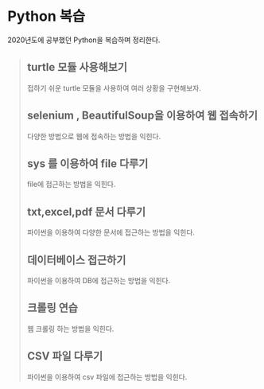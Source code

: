 # Python 복습
2020년도에 공부했던 Python을 복습하며 정리한다.

> ## turtle 모듈 사용해보기
> 접하기 쉬운 turtle 모듈을 사용하여 여러 상황을 구현해보자.
>
> ## selenium , BeautifulSoup을 이용하여 웹 접속하기
> 다양한 방법으로 웹에 접속하는 방법을 익힌다.
>
> ## sys 를 이용하여 file 다루기
> file에 접근하는 방법을 익힌다.
>
> ## txt,excel,pdf  문서 다루기
> 파이썬을 이용하여 다양한 문서에 접근하는 방법을 익힌다.
>
> ## 데이터베이스 접근하기
> 파이썬을 이용하여 DB에 접근하는 방법을 익힌다.
>
> ## 크롤링 연습
> 웹 크롤링 하는 방법을 익힌다.
>
> ## CSV 파일 다루기
> 파이썬을 이용하여 csv 파일에 접근하는 방법을 익힌다.

